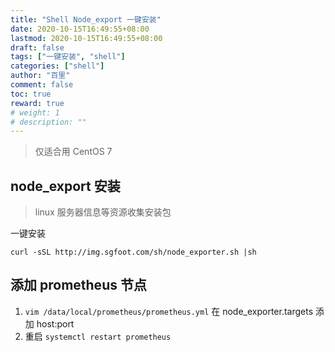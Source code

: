 ```yaml
---
title: "Shell Node_export 一键安装"
date: 2020-10-15T16:49:55+08:00
lastmod: 2020-10-15T16:49:55+08:00
draft: false
tags: ["一键安装", "shell"]
categories: ["shell"]
author: "百里"
comment: false
toc: true
reward: true
# weight: 1
# description: ""
---
```


> 仅适合用 CentOS 7

## node_export 安装

> linux 服务器信息等资源收集安装包



一键安装

```shell
curl -sSL http://img.sgfoot.com/sh/node_exporter.sh |sh
```



## 添加 prometheus 节点

 1. `vim /data/local/prometheus/prometheus.yml` 在 node_exporter.targets 添加 host:port
 1. 重启 `systemctl restart prometheus`

